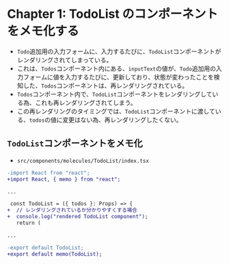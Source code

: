 # Chapter 1: TodoList のコンポーネントをメモ化する

- `Todo`追加用の入力フォームに、入力するたびに、`TodoList`コンポーネントがレンダリングされてしまっている。
- これは、`Todos`コンポーネント内にある、`inputText`の値が、`Todo`追加用の入力フォームに値を入力するたびに、更新しており、状態が変わったことを検知した、`Todos`コンポーネントは、再レンダリングされている。
- `Todos`コンポーネント内で、`TodoList`コンポーネントをレンダリングしている為、これも再レンダリングされてしまう。
- この再レンダリングのタイミングでは、`TodoList`コンポーネントに渡している、`todos`の値に変更はない為、再レンダリングしたくない。

## `TodoList`コンポーネントをメモ化

- `src/components/molecules/TodoList/index.tsx`

```diff
-import React from "react";
+import React, { memo } from "react";

...

 const TodoList = ({ todos }: Props) => {
+  // レンダリングされているか分かりやすくする場合
+  console.log("rendered TodoList component");
   return (

...

-export default TodoList;
+export default memo(TodoList);
```
